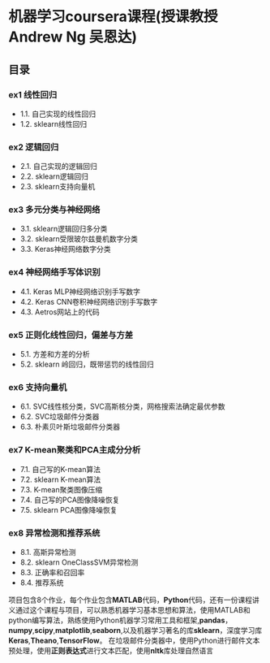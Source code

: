 # 机器学习coursera课程(授课教授 Andrew Ng 吴恩达)
## 目录
### ex1 线性回归
- 1.1. 自己实现的线性回归
- 1.2. sklearn线性回归

### ex2 逻辑回归
- 2.1. 自己实现的逻辑回归
- 2.2. sklearn逻辑回归
- 2.3. sklearn支持向量机  

### ex3 多元分类与神经网络
- 3.1. sklearn逻辑回归多分类
- 3.2. sklearn受限玻尔兹曼机数字分类
- 3.3. Keras神经网络数字分类

### ex4 神经网络手写体识别
- 4.1. Keras MLP神经网络识别手写数字
- 4.2. Keras CNN卷积神经网络识别手写数字
- 4.3. Aetros网站上的代码

### ex5 正则化线性回归，偏差与方差
- 5.1. 方差和方差的分析
- 5.2. sklearn 岭回归，既带惩罚的线性回归

### ex6 支持向量机
- 6.1. SVC线性核分类，SVC高斯核分类，网格搜索法确定最优参数
- 6.2. SVC垃圾邮件分类器
- 6.3. 朴素贝叶斯垃圾邮件分类器

### ex7 K-mean聚类和PCA主成分分析
- 7.1. 自己写的K-mean算法
- 7.2. sklearn K-mean算法
- 7.3. K-mean聚类图像压缩
- 7.4. 自己写的PCA图像降噪恢复
- 7.5. sklearn PCA图像降噪恢复

### ex8 异常检测和推荐系统
- 8.1. 高斯异常检测
- 8.2. sklearn OneClassSVM异常检测
- 8.3. 正确率和召回率
- 8.4. 推荐系统 

项目包含8个作业，每个作业包含**MATLAB**代码，**Python**代码，还有一份课程讲义通过这个课程与项目，可以熟悉机器学习基本思想和算法，使用MATLAB和python编写算法，熟练使用Python机器学习常用工具和框架,**pandas**，**numpy**,**scipy**,**matplotlib**,**seaborn**,以及机器学习著名的库**sklearn**，深度学习库 **Keras**,**Theano**,**TensorFlow**。
在垃圾邮件分类器中，使用Python进行邮件文本预处理，使用**正则表达式**进行文本匹配，使用**nltk**库处理自然语言